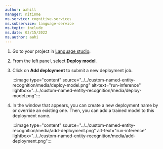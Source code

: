 ```yaml
---
author: aahill
manager: nitinme
ms.service: cognitive-services
ms.subservice: language-service
ms.topic: include
ms.date: 03/15/2022
ms.author: aahi
---
```


1. Go to your project in [Language studio](https://aka.ms/custom-classification).
2. From the left panel, select **Deploy model**.
3. Click on **Add deployment** to submit a new deployment job.

    :::image type="content" source="../../custom-named-entity-recognition/media/deploy-model.png" alt-text="run-inference" lightbox="../../custom-named-entity-recognition/media/deploy-model.png":::

4. In the window that appears, you can create a new deployment name by or override an existing one. Then, you can add a trained model to this deployment name.

   :::image type="content" source="../../custom-named-entity-recognition/media/add-deployment.png" alt-text="run-inference" lightbox="../../custom-named-entity-recognition/media/add-deployment.png":::